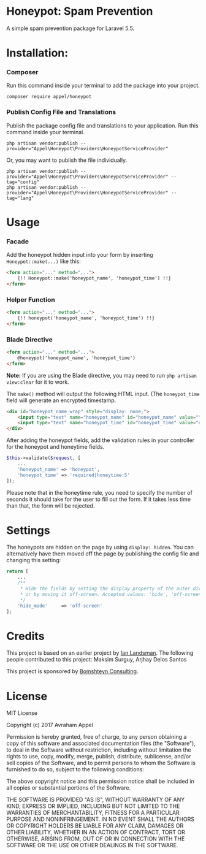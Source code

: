 # Honeypot: Spam Prevention
A simple spam prevention package for Laravel 5.5.

# Installation:
### Composer
Run this command inside your terminal to add the package into your project.
```
composer require appel/honeypot
```

### Publish Config File and Translations
Publish the package config file and translations to your application. Run this command inside your terminal.
```
php artisan vendor:publish --provider="Appel\Honeypot\Providers\HoneypotServiceProvider"
```
Or, you may want to publish the file individually.
```
php artisan vendor:publish --provider="Appel\Honeypot\Providers\HoneypotServiceProvider" --tag="config"
php artisan vendor:publish --provider="Appel\Honeypot\Providers\HoneypotServiceProvider" --tag="lang"
```

# Usage
### Facade
Add the honeypot hidden input into your form by inserting `Honeypot::make(...)` like this:
```html
<form action="..." method="...">
    {!! Honeypot::make('honeypot_name', 'honeypot_time') !!}
</form>
```
### Helper Function
```html
<form action="..." method="...">
    {!! honeypot('honeypot_name', 'honeypot_time') !!}
</form>
```
### Blade Directive
```html
<form action="..." method="...">
    @honeypot('honeypot_name', 'honeypot_time')
</form>
```
**Note:** If you are using the Blade directive, you may need to run `php artisan view:clear` for it to work.

The `make()` method will output the following HTML input. (The `honeypot_time` field will generate an encrypted timestamp.
```html
<div id="honeypot_name_wrap" style="display: none;">
    <input type="text" name="honeypot_name" id="honeypot_name" value="" autocomplete="off">
    <input type="text" name="honeypot_time" id="honeypot_time" value="encrypted timestamp" autocomplete="off">
</div>
```
After adding the honeypot fields, add the validation rules in your controller for the honeypot and honeytime fields.
```php
$this->validate($request, [
    ...
    'honeypot_name' => 'honeypot',
    'honeypot_time' => 'required|honeytime:5'
]);
```
Please note that in the honeytime rule, you need to specify the number of seconds it should take for the user to fill 
out the form. If it takes less time than that, the form will be rejected.

# Settings
The honeypots are hidden on the page by using `display: hidden`. You can alternatively have them moved off the page by 
publishing the config file and changing this setting:
```php
return [
    ...
    /**
     * Hide the fields by setting the display property of the outer div to none,
     * or by moving it off-screen. Accepted values: 'hide', 'off-screen'
     */
    'hide_mode'     => 'off-screen'
];
```

# Credits
This project is based on an earlier project by [Ian Landsman](https://github.com/ianlandsman/Honeypot).
The following people contributed to this project: Maksim Surguy, Arjhay Delos Santos

This project is sponsored by [Bomshteyn Consulting](https://bomshteyn.com/).

# License
MIT License

Copyright (c) 2017 Avraham Appel

Permission is hereby granted, free of charge, to any person obtaining a copy
of this software and associated documentation files (the "Software"), to deal
in the Software without restriction, including without limitation the rights
to use, copy, modify, merge, publish, distribute, sublicense, and/or sell
copies of the Software, and to permit persons to whom the Software is
furnished to do so, subject to the following conditions:

The above copyright notice and this permission notice shall be included in all
copies or substantial portions of the Software.

THE SOFTWARE IS PROVIDED "AS IS", WITHOUT WARRANTY OF ANY KIND, EXPRESS OR
IMPLIED, INCLUDING BUT NOT LIMITED TO THE WARRANTIES OF MERCHANTABILITY,
FITNESS FOR A PARTICULAR PURPOSE AND NONINFRINGEMENT. IN NO EVENT SHALL THE
AUTHORS OR COPYRIGHT HOLDERS BE LIABLE FOR ANY CLAIM, DAMAGES OR OTHER
LIABILITY, WHETHER IN AN ACTION OF CONTRACT, TORT OR OTHERWISE, ARISING FROM,
OUT OF OR IN CONNECTION WITH THE SOFTWARE OR THE USE OR OTHER DEALINGS IN THE
SOFTWARE.
